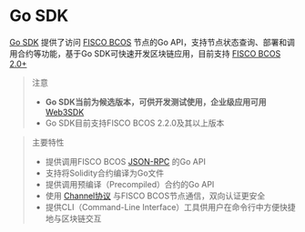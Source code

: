 # Go SDK

[Go SDK](https://github.com/FISCO-BCOS/go-sdk) 提供了访问 [FISCO BCOS](https://github.com/FISCO-BCOS/FISCO-BCOS) 节点的Go API，支持节点状态查询、部署和调用合约等功能，基于Go SDK可快速开发区块链应用，目前支持 [FISCO BCOS 2.0+](https://fisco-bcos-documentation.readthedocs.io/zh_CN/latest/)

> 注意
>
> - **Go SDK当前为候选版本，可供开发测试使用，企业级应用可用** [Web3SDK](https://fisco-bcos-documentation.readthedocs.io/zh_CN/latest/docs/sdk/java_sdk.html)
> - Go SDK目前支持FISCO BCOS 2.2.0及其以上版本

> 主要特性
>
> - 提供调用FISCO BCOS [JSON-RPC](https://fisco-bcos-documentation.readthedocs.io/zh_CN/latest/docs/api.html) 的Go API
> - 支持将Solidity合约编译为Go文件
> - 提供调用预编译（Precompiled）合约的Go API
> - 使用 [Channel协议](https://fisco-bcos-documentation.readthedocs.io/zh_CN/latest/docs/design/protocol_description.html#channelmessage) 与FISCO BCOS节点通信，双向认证更安全
> - 提供CLI（Command-Line Interface）工具供用户在命令行中方便快捷地与区块链交互